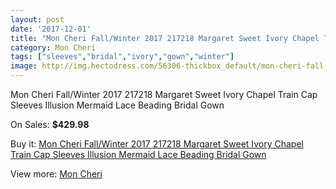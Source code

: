 ```yaml
---
layout: post
date: '2017-12-01'
title: "Mon Cheri Fall/Winter 2017 217218 Margaret Sweet Ivory Chapel Train Cap Sleeves Illusion Mermaid Lace Beading Bridal Gown"
category: Mon Cheri
tags: ["sleeves","bridal","ivory","gown","winter"]
image: http://img.hectodress.com/56306-thickbox_default/mon-cheri-fall-winter-2017-217218-margaret-sweet-ivory-chapel-train-cap-sleeves-illusion-mermaid-lace-beading-bridal-gown.jpg
---
```

Mon Cheri Fall/Winter 2017 217218 Margaret Sweet Ivory Chapel Train Cap Sleeves Illusion Mermaid Lace Beading Bridal Gown

On Sales: **$429.98**
<a href="https://www.hectodress.com/mon-cheri/17578-mon-cheri-fall-winter-2017-217218-margaret-sweet-ivory-chapel-train-cap-sleeves-illusion-mermaid-lace-beading-bridal-gown.html"><amp-img layout="responsive" width="600" height="600" src="//img.hectodress.com/56306-thickbox_default/mon-cheri-fall-winter-2017-217218-margaret-sweet-ivory-chapel-train-cap-sleeves-illusion-mermaid-lace-beading-bridal-gown.jpg" alt="Mon Cheri Fall/Winter 2017 217218 Margaret Sweet Ivory Chapel Train Cap Sleeves Illusion Mermaid Lace Beading Bridal Gown 0" /></a>
<a href="https://www.hectodress.com/mon-cheri/17578-mon-cheri-fall-winter-2017-217218-margaret-sweet-ivory-chapel-train-cap-sleeves-illusion-mermaid-lace-beading-bridal-gown.html"><amp-img layout="responsive" width="600" height="600" src="//img.hectodress.com/56309-thickbox_default/mon-cheri-fall-winter-2017-217218-margaret-sweet-ivory-chapel-train-cap-sleeves-illusion-mermaid-lace-beading-bridal-gown.jpg" alt="Mon Cheri Fall/Winter 2017 217218 Margaret Sweet Ivory Chapel Train Cap Sleeves Illusion Mermaid Lace Beading Bridal Gown 1" /></a>
<a href="https://www.hectodress.com/mon-cheri/17578-mon-cheri-fall-winter-2017-217218-margaret-sweet-ivory-chapel-train-cap-sleeves-illusion-mermaid-lace-beading-bridal-gown.html"><amp-img layout="responsive" width="600" height="600" src="//img.hectodress.com/56308-thickbox_default/mon-cheri-fall-winter-2017-217218-margaret-sweet-ivory-chapel-train-cap-sleeves-illusion-mermaid-lace-beading-bridal-gown.jpg" alt="Mon Cheri Fall/Winter 2017 217218 Margaret Sweet Ivory Chapel Train Cap Sleeves Illusion Mermaid Lace Beading Bridal Gown 2" /></a>
<a href="https://www.hectodress.com/mon-cheri/17578-mon-cheri-fall-winter-2017-217218-margaret-sweet-ivory-chapel-train-cap-sleeves-illusion-mermaid-lace-beading-bridal-gown.html"><amp-img layout="responsive" width="600" height="600" src="//img.hectodress.com/56307-thickbox_default/mon-cheri-fall-winter-2017-217218-margaret-sweet-ivory-chapel-train-cap-sleeves-illusion-mermaid-lace-beading-bridal-gown.jpg" alt="Mon Cheri Fall/Winter 2017 217218 Margaret Sweet Ivory Chapel Train Cap Sleeves Illusion Mermaid Lace Beading Bridal Gown 3" /></a>

Buy it: [Mon Cheri Fall/Winter 2017 217218 Margaret Sweet Ivory Chapel Train Cap Sleeves Illusion Mermaid Lace Beading Bridal Gown](https://www.hectodress.com/mon-cheri/17578-mon-cheri-fall-winter-2017-217218-margaret-sweet-ivory-chapel-train-cap-sleeves-illusion-mermaid-lace-beading-bridal-gown.html "Mon Cheri Fall/Winter 2017 217218 Margaret Sweet Ivory Chapel Train Cap Sleeves Illusion Mermaid Lace Beading Bridal Gown")

View more: [Mon Cheri](https://www.hectodress.com/118-mon-cheri "Mon Cheri")